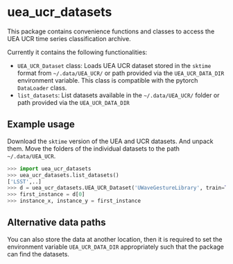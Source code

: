# uea_ucr_datasets

This package contains convenience functions and classes to access the UEA UCR
time series classification archive.

Currently it contains the following functionalities:
 - `UEA_UCR_Dataset` class: Loads UEA UCR dataset stored in the `sktime` format 
   from `~/.data/UEA_UCR/` or path provided via the `UEA_UCR_DATA_DIR`
   environment variable. This class is compatible with the pytorch `DataLoader`
   class.
 - `list_datasets`: List datasets available in the `~/.data/UEA_UCR/` folder or
   path provided via the `UEA_UCR_DATA_DIR`

## Example usage

Download the `sktime` version of the UEA and UCR datasets. And unpack them.
Move the folders of the individual datasets to the path `~/.data/UEA_UCR`.

```python
>>> import uea_ucr_datasets
>>> uea_ucr_datasets.list_datasets()
['LSST',..]
>>> d = uea_ucr_datasets.UEA_UCR_Dataset('UWaveGestureLibrary', train=True)
>>> first_instance = d[0]
>>> instance_x, instance_y = first_instance
```

## Alternative data paths

You can also store the data at another location, then it is required to set the
environment variable `UEA_UCR_DATA_DIR` appropriately such that the package can
find the datasets.
